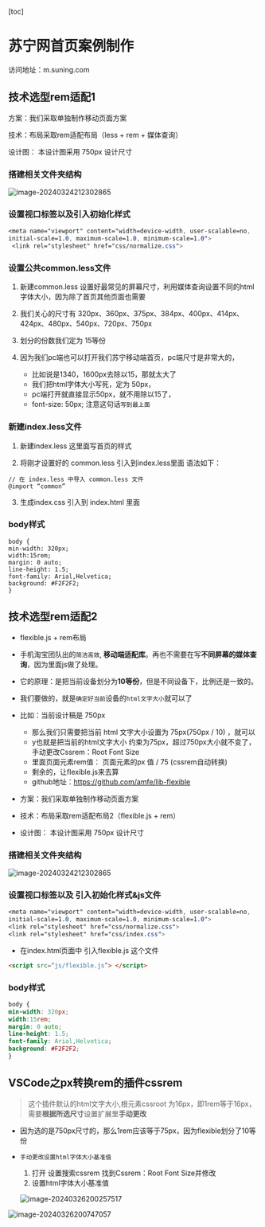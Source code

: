 [toc]

# 苏宁网首页案例制作



访问地址：m.suning.com





## 技术选型rem适配1

方案：我们采取单独制作移动页面方案

技术：布局采取rem适配布局（less + rem + 媒体查询）

设计图： 本设计图采用 750px 设计尺寸





###  搭建相关文件夹结构

![image-20240324212302865](http://images.newstar.net.cn/sally-imgsimage-20240324212302865.png) 



### 设置视口标签以及引入初始化样式

```css
<meta name="viewport" content="width=device-width, user-scalable=no, 
initial-scale=1.0, maximum-scale=1.0, minimum-scale=1.0">
 <link rel="stylesheet" href="css/normalize.css">
```





### 设置公共common.less文件

1. 新建common.less 设置好最常见的屏幕尺寸，利用媒体查询设置不同的html字体大小，因为除了首页其他页面也需要

2. 我们关心的尺寸有 320px、360px、375px、384px、400px、414px、424px、480px、540px、720px、750px

3. 划分的份数我们定为 15等份

4. 因为我们pc端也可以打开我们苏宁移动端首页，pc端尺寸是非常大的，
   * 比如说是1340，1600px去除以15，那就太大了
   * 我们把html字体大小写死，定为 50px，
   * pc端打开就直接显示50px，就不用除以15了，
   * font-size: 50px; 注意这句话`写到最上面`





### 新建index.less文件

1. 新建index.less 这里面写首页的样式

2. 将刚才设置好的 common.less 引入到index.less里面 语法如下：

```less
// 在 index.less 中导入 common.less 文件
@import “common”
```

3. 生成index.css 引入到 index.html 里面





### body样式

```less
body {
min-width: 320px;
width:15rem;
margin: 0 auto;
line-height: 1.5;
font-family: Arial,Helvetica;
background: #F2F2F2;
}
```







##  技术选型rem适配2

* flexible.js + rem布局
* 手机淘宝团队出的`简洁高效`, **移动端适配库**。再也不需要在写**不同屏幕的媒体查询**，因为里面js做了处理。
* 它的原理：是把当前设备划分为**10等份**，但是不同设备下，比例还是一致的。
* 我们要做的，就是`确定好当前`设备的`html文字大小`就可以了
* 比如：当前设计稿是 750px
  * 那么我们只需要把当前 html 文字大小设置为 75px(750px / 10) ，就可以
  * y也就是把当前的html文字大小 约束为75px，超过750px大小就不变了，手动更改Cssrem：Root Font Size
  * 里面页面元素rem值： 页面元素的px 值 / 75 (cssrem自动转换)
  * 剩余的，让flexible.js来去算
  * github地址：https://github.com/amfe/lib-flexible



* 方案：我们采取单独制作移动页面方案
* 技术：布局采取rem适配布局2（flexible.js + rem）
* 设计图： 本设计图采用 750px 设计尺寸





###  搭建相关文件夹结构

![image-20240324212302865](http://images.newstar.net.cn/sally-imgsimage-20240324212302865.png) 



### 设置视口标签以及 引入初始化样式&js文件

```css
<meta name="viewport" content="width=device-width, user-scalable=no, 
initial-scale=1.0, maximum-scale=1.0, minimum-scale=1.0">
<link rel="stylesheet" href="css/normalize.css">
<link rel="stylesheet" href="css/index.css">
```

* 在index.html页面中 引入flexible.js 这个文件

```html
<script src=“js/flexible.js”> </script>
```





###  body样式

```css
body {
min-width: 320px;
width:15rem;
margin: 0 auto;
line-height: 1.5;
font-family: Arial,Helvetica;
background: #F2F2F2;
}
```





## VSCode之px转换rem的插件cssrem

> 这个插件默认的html文字大小,根元素cssroot 为16px，即1rem等于16px，需要**根据所选尺寸**设置扩展里**手动更改**

* 因为选的是750px尺寸的，那么1rem应该等于75px，因为flexible划分了10等份

* `手动更改设置html字体大小基准值`

  1. 打开 设置搜索cssrem 找到Cssrem：Root Font Size并修改
  2. 设置html字体大小基准值

  ![image-20240326200257517](http://images.newstar.net.cn/sally-imgsimage-20240326200257517.png) 

![image-20240326200747057](http://images.newstar.net.cn/sally-imgsimage-20240326200747057.png)  